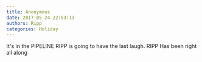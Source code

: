 ```yaml
---
title: Anonymous
date: 2017-05-24 22:53:13
authors: Ripp
categories: Holiday
---
```


 It's in the PIPELINE 
RIPP is going to have the last laugh. RIPP
Has been right all along
